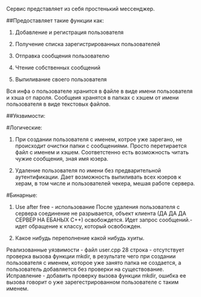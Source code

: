 Сервис представляет из себя простенький мессенджер. 

##Предоставляет такие функции как:

1.	 Добавление и регистрация пользователя

2.	Получение списка зарегистрированных пользователей

3.	Отправка сообщения пользователю

4.	Чтение собственных сообщений

5.	Выпиливание своего пользователя

Вся инфа о пользователе хранится в файле в виде имени пользователя и хэша от пароля. Сообщеия хранятся в папках с хэшем от имени пользователя в виде текстовых файлов.


##Уязвимости:

#Логические:

1.	При создании пользователя с именем, котрое уже зарегано, не происходит очистки папки с сообщениями. Просто перетирается файл с именем и хэшем. Соответстенно есть возможность читать чужие сообщения, зная имя юзера.

2.	Удаление пользователя по имени без предварительной аутентификации. Дает возможность выпиливать всех юзеров к херам, в том числе и пользователей чекера, мешая работе сервера.

#Бинарные:

1.	Use after free - использование После удаления пользователя с сервера соединение не разрывается, объект клиента (ДА ДА ДА СЕРВЕР НА ЕБАНЫХ С++) освобождется. Идет запрос сообщений.- идет обращение к классу, который освобожден.

2.	Какое нибудь переполнение какой нибудь хуиты.

Реализованные уязвимости - файл user.cpp 28 строка - отсутствует проверка вызова функции mkdir, в результате чего при создании пользователя с именем, которое уже занято папка не создается, а пользователь добавляется без проверки на существование. Исправление - добавить проверку вызова функции mkdir, ошибка ее вызова говорит о уже зарегестрированном пользователе с таким именем.